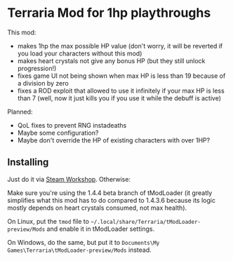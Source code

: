 # Terraria Mod for 1hp playthroughs

This mod:

- makes 1hp the max possible HP value (don't worry, it will be reverted
  if you load your characters without this mod)
- makes heart crystals not give any bonus HP (but they still unlock
  progression!)
- fixes game UI not being shown when max HP is less than 19 because of a
  division by zero
- fixes a ROD exploit that allowed to use it infinitely if your max HP
  is less than 7 (well, now it just kills you if you use it while the
  debuff is active)

Planned:

- QoL fixes to prevent RNG instadeaths
- Maybe some configuration?
- Maybe don't override the HP of existing characters with over 1HP?

## Installing

Just do it via [Steam
Workshop](https://steamcommunity.com/sharedfiles/filedetails/?id=2964415625).
Otherwise:

Make sure you're using the 1.4.4 beta branch of tModLoader (it greatly
simplifies what this mod has to do compared to 1.4.3.6 because its logic
mostly depends on heart crystals consumed, not max health).

On Linux, put the `tmod` file to
`~/.local/share/Terraria/tModLoader-preview/Mods` and enable it in
tModLoader settings.

On Windows, do the same, but put it to
`Documents\My Games\Terraria\tModLoader-preview/Mods` instead.

